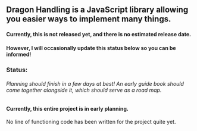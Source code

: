 ## Dragon Handling is a JavaScript library allowing you easier ways to implement many things.

#### Currently, this is not released yet, and there is no estimated release date.
#### However, I will occasionally update this status below so you can be informed!

### Status:
###### Planning should finish in a few days at best! An early guide book should come together alongside it, which should serve as a road map.

#### Currently, this entire project is in early planning. 
No line of functioning code has been written for the project quite yet.
